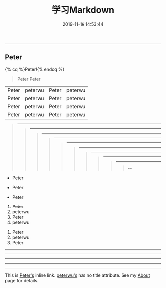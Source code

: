 ﻿---
title: 学习Markdown
date: 2019-11-16 14:53:44
tags:
---

-----------
Peter
-----------
{% cq %}Peter!{% endcq %}
> Peter
Peter
<table>
    <tr>
        <td>Peter</td>
	<td>peterwu</td>
        <td>Peter</td>
	<td>peterwu</td>
    </tr>
	<tr>
        <td>Peter</td>
	<td>peterwu</td>
        <td>Peter</td>
	<td>peterwu</td>
    </tr>
	<tr>
        <td>Peter</td>
	<td>peterwu</td>
        <td>Peter</td>
	<td>peterwu</td>
    </tr>
	<tr>
        <td>Peter</td>
	<td>peterwu</td>
        <td>Peter</td>
	<td>peterwu</td>
    </tr>	
</table>

>-----------
>>----------
>>>---------
>>>>--------
>>>>>-------
>>>>>>------
>>>>>>>-----
>>>>>>>>----
>>>>>>>>>---
>>>>>>>>>>--

* Peter
+ Peter
- Peter

1. Peter
2. peterwu
3. Peter
4. peterwu

<ol>
<li>Peter</li>
<li>peterwu</li>
<li>Peter</li>
</ol>

***
* * *
*****
- - -
-------------------

This is [Peter\'s](http://example.com/ "Title") inline link.
[peterwu\'s](http://example.net/) has no title attribute.
See my [About](/about/) page for details.
